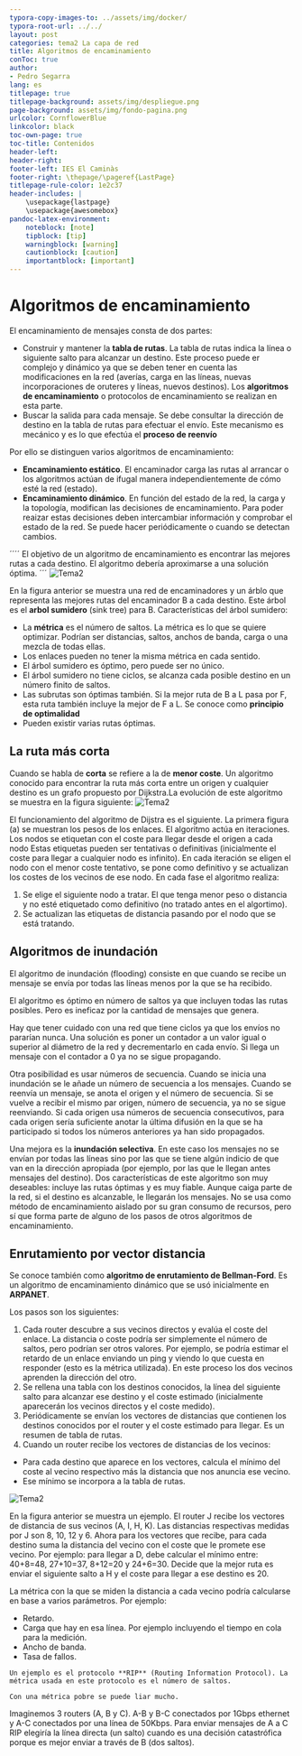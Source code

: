 ```yaml
---
typora-copy-images-to: ../assets/img/docker/
typora-root-url: ../../
layout: post
categories: tema2 La capa de red
title: Algoritmos de encaminamiento
conToc: true
author:
- Pedro Segarra
lang: es
titlepage: true
titlepage-background: assets/img/despliegue.png
page-background: assets/img/fondo-pagina.png
urlcolor: CornflowerBlue
linkcolor: black
toc-own-page: true
toc-title: Contenidos
header-left: 
header-right: 
footer-left: IES El Caminàs
footer-right: \thepage/\pageref{LastPage}
titlepage-rule-color: 1e2c37
header-includes: |
    \usepackage{lastpage} 
    \usepackage{awesomebox}
pandoc-latex-environment:
    noteblock: [note]
    tipblock: [tip]
    warningblock: [warning]
    cautionblock: [caution]
    importantblock: [important]
---
```

# Algoritmos de encaminamiento

El encaminamiento de mensajes consta de dos partes:
* Construir y mantener la **tabla de rutas**. La tabla de rutas indica la línea o siguiente salto para alcanzar un destino. Este proceso puede er complejo y dinámico ya que se deben tener en cuenta las modificaciones en la red (averías, carga en las líneas, nuevas incorporaciones de oruteres y líneas, nuevos destinos). Los **algoritmos de encaminamiento** o protocolos de encaminamiento se realizan en esta parte.
* Buscar la salida para cada mensaje. Se debe consultar la dirección de destino en la tabla de rutas para efectuar el envío. Este mecanismo es mecánico y es lo que efectúa el **proceso de reenvío**

Por ello se distinguen varios algoritmos de encaminamiento:
* **Encaminamiento estático**. El encaminador carga las rutas al arrancar o los algoritmos actúan de ifugal manera independientemente de cómo esté la red (estado).
* **Encaminamiento dinámico**. En función del estado de la red, la carga y la topología, modifican las decisiones de encaminamiento. Para poder reaizar estas decisiones deben intercambiar información y comprobar el estado de la red. Se puede hacer periódicamente o cuando se detectan cambios.
  
´´´´
  El objetivo de un algoritmo de encaminamiento es encontrar las mejores rutas a cada destino. El algoritmo debería aproximarse a una solución óptima.
´´´
![Tema2](/PAX/assets/tema2_2.png) 

En la figura anterior se muestra una red de encaminadores y un árblo que representa las mejores rutas del encaminador B a cada destino. Este árbol es el **arbol sumidero** (sink tree) para B.
Características del árbol sumidero:
* La **métrica** es el número de saltos. La métrica es lo que se quiere optimizar. Podrían ser distancias, saltos, anchos de banda, carga o una mezcla de todas ellas.
* Los enlaces pueden no tener la misma métrica en cada sentido.
* El árbol sumidero es óptimo, pero puede ser no único.
* El árbol sumidero no tiene ciclos, se alcanza cada posible destino en un número finito de saltos.
* Las subrutas son óptimas también. Si la mejor ruta de B a L pasa por F, esta ruta también incluye la mejor de F a L. Se conoce como **principio de optimalidad**
* Pueden existir varias rutas óptimas.

## La ruta más corta
Cuando se habla de **corta** se refiere a la de **menor coste**.
Un algoritmo conocido para encontrar la ruta más corta entre un origen y cualquier destino es un grafo propuesto por Dijkstra.La evolución de este algoritmo se muestra en la figura siguiente:
![Tema2](/PAX/assets/tema2_3.png) 

El funcionamiento del algoritmo de Dijstra es el siguiente. La primera figura (a) se muestran los pesos de los enlaces. El algoritmo actúa en iteraciones. Los nodos se etiquetan con el coste para llegar desde el origen a cada nodo Estas etiquetas pueden ser tentativas o definitivas (inicialmente el coste para llegar a cualquier nodo es infinito). En cada iteración se eligen el nodo con el menor coste tentativo, se pone como definitivo y se actualizan los costes de los vecinos de ese nodo.
En cada fase el algoritmo realiza:
1. Se elige el siguiente nodo a tratar. El que tenga menor peso o distancia y no esté etiquetado como definitivo (no tratado antes en el algortimo).
2. Se actualizan las etiquetas de distancia pasando por el nodo que se está tratando.
   
## Algoritmos de inundación

El algoritmo de inundación (flooding) consiste en que cuando se recibe un mensaje se envía por todas las líneas menos por la que se ha recibido.

El algoritmo es óptimo en número de saltos ya que incluyen todas las rutas posibles. Pero es ineficaz por la cantidad de mensajes que genera.

Hay que tener cuidado con una red que tiene ciclos ya que los envíos no pararían nunca. Una solución es poner un contador a un valor igual o superior al diámetro de la red y decrementarlo en cada envío. Si llega un mensaje con el contador a 0 ya no se sigue propagando.

Otra posibilidad es usar números de secuencia. Cuando se inicia una inundación se le añade un número de secuencia a los mensajes. Cuando se reenvía un mensaje, se anota el origen y el número de secuencia. Si se vuelve a recibir el mismo par origen, número de secuencia, ya no se sigue reenviando. Si cada origen usa números de secuencia consecutivos, para cada origen sería suficiente anotar la última difusión en la que se ha participado si todos los números anteriores ya han sido propagados.

Una mejora es la **inundación selectiva**. En este caso los mensajes no se envían por todas las líneas sino por las que se tiene algún indicio de que van en la dirección apropiada (por ejemplo, por las que le llegan antes mensajes del destino).
Dos características de este algoritmo son muy deseables: incluye las rutas óptimas y es muy fiable. Aunque caiga parte de la red, si el destino es alcanzable, le llegarán los mensajes.
No se usa como método de encaminamiento aislado por su gran consumo de recursos, pero sí que forma parte de alguno de los pasos de otros algoritmos de encaminamiento.

## Enrutamiento por vector distancia
Se conoce también como **algoritmo de enrutamiento de Bellman-Ford**. 
Es un algoritmo de encaminamiento dinámico que se usó inicialmente en **ARPANET**.

Los pasos son los siguientes:
1. Cada router descubre a sus vecinos directos y evalúa el coste del enlace. La distancia o coste podría ser simplemente el número de saltos, pero podrían ser otros valores. Por ejemplo, se podría estimar el retardo de un enlace enviando un ping y viendo lo que cuesta en responder (esto es la métrica utilizada). En este proceso los dos vecinos aprenden la dirección del otro.
2. Se rellena una tabla con los destinos conocidos, la línea del siguiente salto para alcanzar ese destino y el coste estimado (inicialmente aparecerán los vecinos directos y el coste medido).
3. Periódicamente se envían los vectores de distancias que contienen los destinos conocidos por el router y el coste estimado para llegar. Es un resumen de tabla de rutas.
4. Cuando un router recibe los vectores de distancias de los vecinos:
* Para cada destino que aparece en los vectores, calcula el mínimo del coste al vecino respectivo más la distancia que nos anuncia ese vecino.
* Ese mínimo se incorpora a la tabla de rutas. 

![Tema2](/PAX/assets/tema2_4.png) 

En la figura anterior se muestra un ejemplo. El router J recibe los vectores de distancia de sus vecinos (A, I, H, K). Las distancias respectivas medidas por J son 8, 10, 12 y 6. Ahora para los vectores que recibe, para cada destino suma la distancia del vecino con el coste que le promete ese vecino.
Por ejemplo: para llegar a D, debe calcular el mínimo entre: 40+8=48, 27+10=37, 8+12=20 y 24+6=30. Decide que la mejor ruta es enviar el siguiente salto a H y el coste para llegar a ese destino es 20.

La métrica con la que se miden la distancia a cada vecino podría calcularse en base a varios parámetros. Por ejemplo:
* Retardo.
* Carga que hay en esa línea. Por ejemplo incluyendo el tiempo en cola para la medición.
* Ancho de banda.
* Tasa de fallos.

`````
Un ejemplo es el protocolo **RIP** (Routing Information Protocol). La métrica usada en este protocolo es el número de saltos.

Con una métrica pobre se puede liar mucho. 
`````
Imaginemos 3 routers (A, B y C). A-B y B-C conectados por 1Gbps ethernet y A-C conectados por una línea de 50Kbps. Para enviar mensajes de A a C RIP elegiría la línea directa (un salto) cuando es una decisión catastrófica porque es mejor enviar a través de B (dos saltos).
```````

